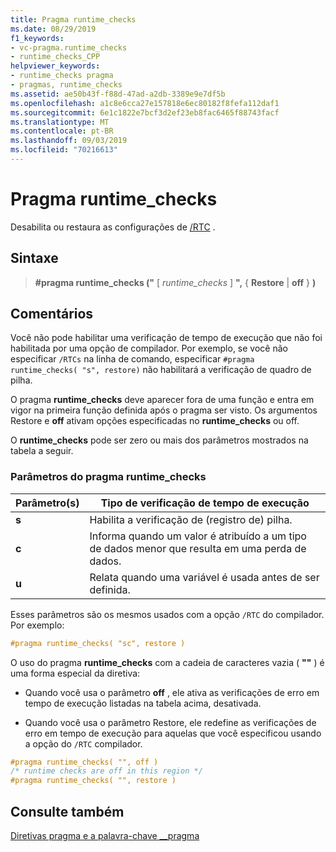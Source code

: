 ```yaml
---
title: Pragma runtime_checks
ms.date: 08/29/2019
f1_keywords:
- vc-pragma.runtime_checks
- runtime_checks_CPP
helpviewer_keywords:
- runtime_checks pragma
- pragmas, runtime_checks
ms.assetid: ae50b43f-f88d-47ad-a2db-3389e9e7df5b
ms.openlocfilehash: a1c8e6cca27e157818e6ec80182f8fefa112daf1
ms.sourcegitcommit: 6e1c1822e7bcf3d2ef23eb8fac6465f88743facf
ms.translationtype: MT
ms.contentlocale: pt-BR
ms.lasthandoff: 09/03/2019
ms.locfileid: "70216613"
---
```

# <a name="runtime_checks-pragma"></a>Pragma runtime_checks

Desabilita ou restaura as configurações de [/RTC](../build/reference/rtc-run-time-error-checks.md) .

## <a name="syntax"></a>Sintaxe

> **#pragma runtime_checks ("** [ *runtime_checks* ] **",** { **Restore** | **off** } **)**

## <a name="remarks"></a>Comentários

Você não pode habilitar uma verificação de tempo de execução que não foi habilitada por uma opção de compilador. Por exemplo, se você não especificar `/RTCs` na linha de comando, especificar `#pragma runtime_checks( "s", restore)` não habilitará a verificação de quadro de pilha.

O pragma **runtime_checks** deve aparecer fora de uma função e entra em vigor na primeira função definida após o pragma ser visto. Os argumentos Restore e **off** ativam opções especificadas no **runtime_checks** ou off.

O **runtime_checks** pode ser zero ou mais dos parâmetros mostrados na tabela a seguir.

### <a name="parameters-of-the-runtime_checks-pragma"></a>Parâmetros do pragma runtime_checks

| Parâmetro(s) | Tipo de verificação de tempo de execução |
|--------------------|-----------------------------|
| **s** | Habilita a verificação de (registro de) pilha. |
| **c** | Informa quando um valor é atribuído a um tipo de dados menor que resulta em uma perda de dados. |
| **u** | Relata quando uma variável é usada antes de ser definida. |

Esses parâmetros são os mesmos usados com a opção `/RTC` do compilador. Por exemplo:

```cpp
#pragma runtime_checks( "sc", restore )
```

O uso do pragma **runtime_checks** com a cadeia de caracteres vazia ( **""** ) é uma forma especial da diretiva:

- Quando você usa o parâmetro **off** , ele ativa as verificações de erro em tempo de execução listadas na tabela acima, desativada.

- Quando você usa o parâmetro Restore, ele redefine as verificações de erro em tempo de execução para aquelas que você especificou usando a opção do `/RTC` compilador.

```cpp
#pragma runtime_checks( "", off )
/* runtime checks are off in this region */
#pragma runtime_checks( "", restore )
```

## <a name="see-also"></a>Consulte também

[Diretivas pragma e a palavra-chave __pragma](../preprocessor/pragma-directives-and-the-pragma-keyword.md)
